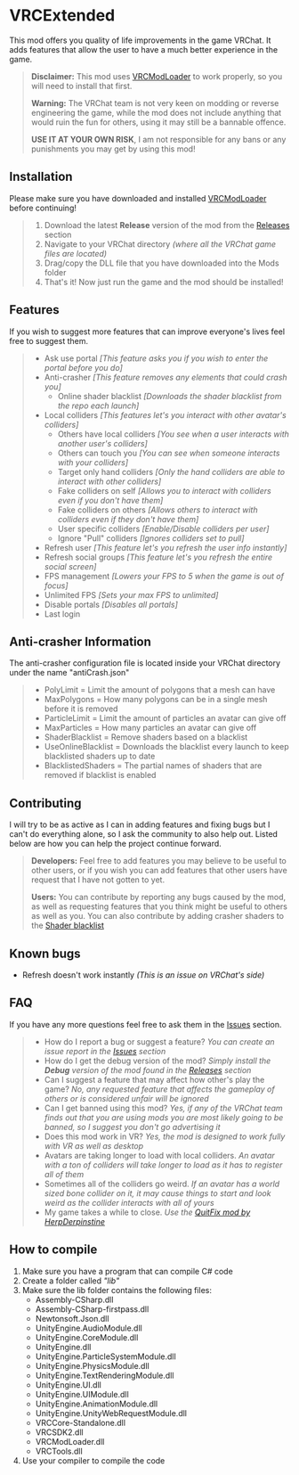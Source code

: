 # VRCExtended
This mod offers you quality of life improvements in the game VRChat. It adds features that allow the user to have a much better experience in the game.

> **Disclaimer:**
> This mod uses [VRCModLoader](https://github.com/Slaynash/VRCModLoader) to work properly, so you will need to install that first.
>  
>  **Warning:**
>  The VRChat team is not very keen on modding or reverse engineering the game, while the mod does not include anything that would ruin the fun for others, using it may still be a bannable offence.
>   
>  **USE IT AT YOUR OWN RISK**, I am not responsible for any bans or any punishments you may get by using this mod!

## Installation ##
Please make sure you have downloaded and installed [VRCModLoader](https://github.com/Slaynash/VRCModLoader) before continuing!
> 1. Download the latest **Release** version of the mod from the [Releases](https://github.com/AtiLion/VRCExtended/releases) section
> 2. Navigate to your VRChat directory *(where all the VRChat game files are located)*
> 3. Drag/copy the DLL file that you have downloaded into the Mods folder
> 4. That's it! Now just run the game and the mod should be installed!

## Features ##
If you wish to suggest more features that can improve everyone's lives feel free to suggest them.
> - Ask use portal *[This feature asks you if you wish to enter the portal before you do]*
> - Anti-crasher *[This feature removes any elements that could crash you]*
>	- Online shader blacklist *[Downloads the shader blacklist from the repo each launch]*
> - Local colliders *[This features let's you interact with other avatar's colliders]*
>   - Others have local colliders *[You see when a user interacts with another user's colliders]*
>   - Others can touch you *[You can see when someone interacts with your colliders]*
>   - Target only hand colliders *[Only the hand colliders are able to interact with other colliders]*
>   - Fake colliders on self *[Allows you to interact with colliders even if you don't have them]*
>   - Fake colliders on others *[Allows others to interact with colliders even if they don't have them]*
>	- User specific colliders *[Enable/Disable colliders per user]*
>	- Ignore "Pull" colliders *[Ignores colliders set to pull]*
> - Refresh user *[This feature let's you refresh the user info instantly]*
> - Refresh social groups *[This feature let's you refresh the entire social screen]*
> - FPS management *[Lowers your FPS to 5 when the game is out of focus]*
> - Unlimited FPS *[Sets your max FPS to unlimited]*
> - Disable portals *[Disables all portals]*
> - Last login

## Anti-crasher Information ##
The anti-crasher configuration file is located inside your VRChat directory under the name "antiCrash.json"
> - PolyLimit = Limit the amount of polygons that a mesh can have
> - MaxPolygons = How many polygons can be in a single mesh before it is removed
> - ParticleLimit = Limit the amount of particles an avatar can give off
> - MaxParticles = How many particles an avatar can give off
> - ShaderBlacklist = Remove shaders based on a blacklist
> - UseOnlineBlacklist = Downloads the blacklist every launch to keep blacklisted shaders up to date
> - BlacklistedShaders = The partial names of shaders that are removed if blacklist is enabled

## Contributing ##
I will try to be as active as I can in adding features and fixing bugs but I can't do everything alone, so I ask the community to also help out. Listed below are how you can help the project continue forward.
> **Developers:**
> Feel free to add features you may believe to be useful to other users, or if you wish you can add features that other users have request that I have not gotten to yet.
> 
> **Users:**
> You can contribute by reporting any bugs caused by the mod, as well as requesting features that you think might be useful to others as well as you.
> You can also contribute by adding crasher shaders to the [Shader blacklist](https://github.com/AtiLion/VRCExtended/blob/master/ShaderBlacklist.txt)

## Known bugs ##
 - Refresh doesn't work instantly *(This is an issue on VRChat's side)*

## FAQ ##
If you have any more questions feel free to ask them in the [Issues](https://github.com/AtiLion/VRCExtended/issues) section.
> - How do I report a bug or suggest a feature? *You can create an issue report in the [Issues](https://github.com/AtiLion/VRCExtended/issues) section*
> - How do I get the debug version of the mod? *Simply install the **Debug** version of the mod found in the [Releases](https://github.com/AtiLion/VRCExtended/releases) section*
> - Can I suggest a feature that may affect how other's play the game? *No, any requested feature that affects the gameplay of others or is considered unfair will be ignored*
> - Can I get banned using this mod? *Yes, if any of the VRChat team finds out that you are using mods you are most likely going to be banned, so I suggest you don't go advertising it*
> - Does this mod work in VR? *Yes, the mod is designed to work fully with VR as well as desktop*
> - Avatars are taking longer to load with local colliders. *An avatar with a ton of colliders will take longer to load as it has to register all of them*
> - Sometimes all of the colliders go weird. *If an avatar has a world sized bone collider on it, it may cause things to start and look weird as the collider interacts with all of yours*
> - My game takes a while to close. *Use the [QuitFix mod by HerpDerpinstine](https://github.com/HerpDerpinstine/QuitFix)*

## How to compile ##
 1. Make sure you have a program that can compile C# code
 2. Create a folder called *"lib"*
 3. Make sure the lib folder contains the following files:
	- Assembly-CSharp.dll
	- Assembly-CSharp-firstpass.dll
	- Newtonsoft.Json.dll
	- UnityEngine.AudioModule.dll
	- UnityEngine.CoreModule.dll
	- UnityEngine.dll
	- UnityEngine.ParticleSystemModule.dll
	- UnityEngine.PhysicsModule.dll
	- UnityEngine.TextRenderingModule.dll
	- UnityEngine.UI.dll
	- UnityEngine.UIModule.dll
	- UnityEngine.AnimationModule.dll
	- UnityEngine.UnityWebRequestModule.dll
	- VRCCore-Standalone.dll
	- VRCSDK2.dll
	- VRCModLoader.dll
	- VRCTools.dll
4. Use your compiler to compile the code
